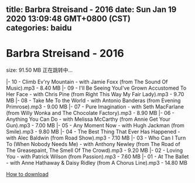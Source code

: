 
title: Barbra Streisand - 2016
date: Sun Jan 19 2020 13:09:48 GMT+0800 (CST)    
categories: baidu
---

# Barbra Streisand - 2016
size: 91.50 MB
 正在跳转中...
 
|- 10 - Climb Ev'ry Mountain - with Jamie Foxx (from The Sound Of Music).mp3 - 8.40 MB
|- 09 - I'll Be Seeing YouI've Grown Accustomed To Her Face - with Chris Pine (from Right This Way  My Fair Lady).mp3 - 9.70 MB
|- 08 - Take Me To the World - with Antonio Banderas (from Evening Primrose).mp3 - 9.00 MB
|- 07 - Pure Imagination - with Seth MacFarlane (from Willy Wonka and The Chocolate Factory).mp3 - 8.90 MB
|- 06 - Anything You Can Do - with Melissa McCarthy (from Annie Get Your Gun).mp3 - 7.00 MB
|- 05 - Any Moment Now - with Hugh Jackman (from Smile).mp3 - 9.80 MB
|- 04 - The Best Thing That Ever Has Happened - with Alec Baldwin (from Road Show).mp3 - 7.10 MB
|- 03 - Who Can I Turn To (When Nobody Needs Me) - with Anthony Newley (from The Road of The Greasepaint, The Smell Of The Crowd).mp3 - 9.20 MB
|- 02 - Loving You - with Patrick Wilson (from Passion).mp3 - 7.60 MB
|- 01 - At The Ballet - with Anne Hathaway & Daisy Ridley (from A Chorus Line).mp3 - 14.80 MB

[How to download](https://bpcam.bemobtrk.com/go/2ceec3aa-1ca2-46d6-b9ff-aaa5c184517c?jno=846)